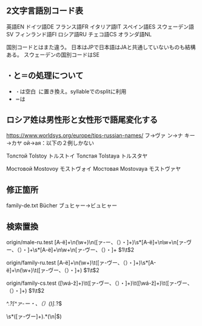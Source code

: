 ## 2文字言語別コード表
英語EN
ドイツ語DE
フランス語FR
イタリア語IT
スペイン語ES
スウェーデン語SV
フィンランド語FI
ロシア語RU
チェコ語CS
オランダ語NL


国別コードとはまた違う。
日本はJPで日本語はJAと共通していないものも結構ある。
スウェーデンの国別コードはSE


## `・`と`＝`の処理について
* `・`は空白` `に置き換え。syllableでのsplitに利用
* `＝`は


## ロシア姓は男性形と女性形で語尾変化する
https://www.worldsys.org/europe/tips-russian-names/
フ→ヴァ
ン→ナ
キー→カヤ
ой→ая：以下の２例しかない

Толстой
Tolstoy	トルストイ
Толстая
Tolstaya	トルスタヤ

Мостовой
Mostovoy	モストヴォイ
Мостовая
Mostovaya	モストヴァヤ

## 修正箇所
family-de.txt
Bücher	ブュヒャー→ビュヒャー


## 検索置換
origin/male-ru.test
[А-ё]+\n(\w+)\n([ァ-ー、（）・]+)\s*[А-ё]+\n\w+\n[ァ-ヴー、（）・]+\s*[А-ё]+\n\w+\n[ァ-ヴー、（）・]+
$1\t$2

origin/family-ru.test
[А-ё]+\n(\w+)\t([ァ-ヴー、（）・]+)\s*[А-ё]+\n(\w+)\t([ァ-ヴー、（）・]+)
$1\t$2

origin/family-cs.test
([\wá-ž]+)\t([ァ-ヴー、（）・]+)\t([\wá-ž]+)\t([ァ-ヴー、（）・]+)
$1\t$2


^.*?[^ァ-ー・、（）()].*?$

\s*([ァ-ヴー]+).*(\n|$)
